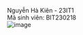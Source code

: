 Nguyễn Hà Kiên - 23IT1  
Mã sinh viên: BIT230218  
![image](https://github.com/user-attachments/assets/99a346d7-f703-42c3-8b01-d5f7bc4fb425)
